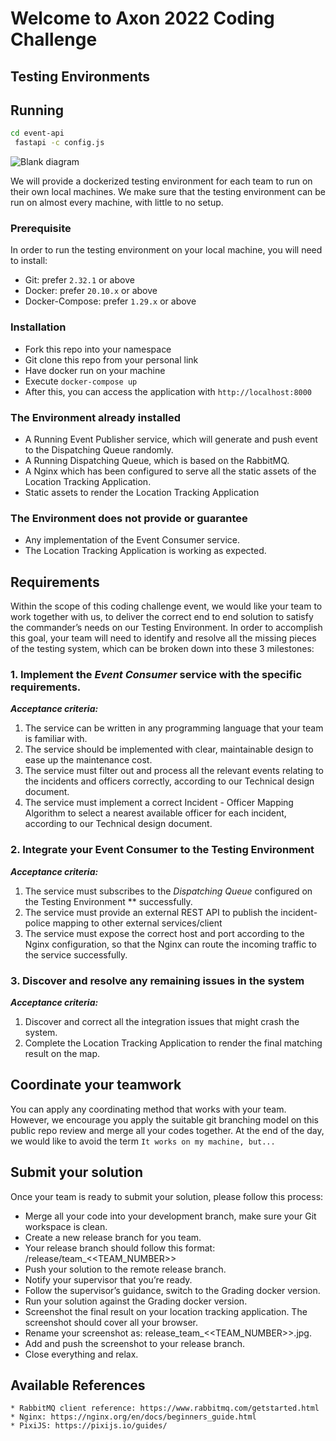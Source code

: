 # Welcome to Axon 2022 Coding Challenge

## **Testing Environments**

## Running

```bash
cd event-api
 fastapi -c config.js
```

![Blank diagram](https://user-images.githubusercontent.com/1214659/187010647-0b9f0fea-72dd-40d6-ae9c-30b91c41af9c.png)


We will provide a dockerized testing environment for each team to run on their own local machines. We make sure that the testing environment can be run on almost every machine, with little to no setup. 

### **Prerequisite**

In order to run the testing environment on your local machine, you will need to install:

* Git: prefer ```2.32.1``` or above
* Docker: prefer ```20.10.x``` or above
* Docker-Compose: prefer ```1.29.x``` or above

### **Installation**

* Fork this repo into your namespace
* Git clone this repo from your personal link
* Have docker run on your machine
* Execute ```docker-compose up```
* After this, you can access the application with `http://localhost:8000`

### **The Environment already installed**

* A Running Event Publisher service, which will generate and push event to the Dispatching Queue randomly.
* A Running Dispatching Queue, which is based on the RabbitMQ.
* A Nginx which has been configured to serve all the static assets of the Location Tracking Application.
* Static assets to render the Location Tracking Application

### **The Environment does not provide or guarantee**

* Any implementation of the Event Consumer service.
* The Location Tracking Application is working as expected.


## **Requirements**

Within the scope of this coding challenge event, we would like your team to work together with us, to deliver the correct end to end solution to satisfy the commander’s needs on our Testing Environment. In order to accomplish this goal, your team will need to identify and resolve all the missing pieces of the testing system, which can be broken down into these 3 milestones:


### 1. Implement the *Event Consumer* service with the specific requirements. 

***Acceptance criteria:***

1. The service can be written in any programming language that your team is familiar with.
2. The service should be implemented with clear, maintainable design to ease up the maintenance cost.
3. The service must filter out and process all the relevant events relating to the incidents and officers correctly, according to our Technical design document.
4. The service must implement a correct Incident - Officer Mapping Algorithm to select a nearest available officer for each incident, according to our Technical design document.

### 2. Integrate your Event Consumer to the Testing Environment

***Acceptance criteria:***

1. The service must subscribes to the *Dispatching Queue* configured on the Testing Environment ** successfully.
2. The service must provide an external REST API to publish the incident-police mapping to other external services/client
3. The service must expose the correct host and port according to the Nginx configuration, so that the Nginx can route the incoming traffic to the service successfully.

### 3. Discover and resolve any remaining issues in the system

***Acceptance criteria:***

1. Discover and correct all the integration issues that might crash the system.
2. Complete the Location Tracking Application to render the final matching result on the map.



## **Coordinate your teamwork**

You can apply any coordinating method that works with your team. However, we encourage you apply the suitable git branching model on this public repo review and merge all your codes together. At the end of the day, we would like to avoid the term ```It works on my machine, but...```


## **Submit your solution**

Once your team is ready to submit your solution, please follow this process:


* Merge all your code into your development branch, make sure your Git workspace is clean.
* Create a new release branch for you team.
* Your release branch should follow this format: /release/team_<<TEAM_NUMBER>>
* Push your solution to the remote release branch.
* Notify your supervisor that you’re ready.
* Follow the supervisor’s guidance, switch to the Grading docker version.
* Run your solution against the Grading docker version.
* Screenshot the final result on your location tracking application. The screenshot should cover all your browser.
* Rename your screenshot as: release_team_<<TEAM_NUMBER>>.jpg.
* Add and push the screenshot to your release branch.
* Close everything and relax.

## **Available References**

    * RabbitMQ client reference: https://www.rabbitmq.com/getstarted.html
    * Nginx: https://nginx.org/en/docs/beginners_guide.html
    * PixiJS: https://pixijs.io/guides/

